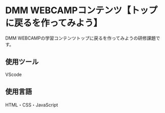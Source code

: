 # DMM WEBCAMPコンテンツ【トップに戻るを作ってみよう】
DMM WEBCAMPの学習コンテンツトップに戻るを作ってみようの研修課題です。
## 使用ツール
VScode
## 使用言語
HTML・CSS・JavaScript